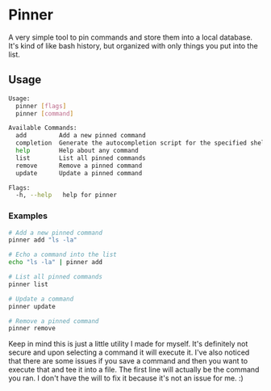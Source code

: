 # Pinner

A very simple tool to pin commands and store them into a local database. It's kind of like bash history, but 
organized with only things you put into the list. 

## Usage

```bash
Usage:
  pinner [flags]
  pinner [command]

Available Commands:
  add         Add a new pinned command
  completion  Generate the autocompletion script for the specified shell
  help        Help about any command
  list        List all pinned commands
  remove      Remove a pinned command
  update      Update a pinned command

Flags:
  -h, --help   help for pinner

```

### Examples
```bash
# Add a new pinned command
pinner add "ls -la"

# Echo a command into the list
echo "ls -la" | pinner add

# List all pinned commands
pinner list

# Update a command
pinner update 

# Remove a pinned command
pinner remove 
```

Keep in mind this is just a little utility I made for myself. It's definitely not secure and upon selecting a command it
will execute it. I've also noticed that there are some issues if you save a command and then you want to execute that and 
tee it into a file. The first line will actually be the command you ran. I don't have the will to fix it because it's not
an issue for me. :)